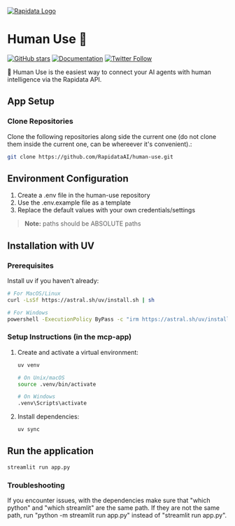<a href="https://www.rapidata.ai">
<img src="https://cdn-uploads.huggingface.co/production/uploads/66f5624c42b853e73e0738eb/jfxR79bOztqaC6_yNNnGU.jpeg" alt="Rapidata Logo">
</a>

# Human Use 🤝
[![GitHub stars](https://img.shields.io/github/stars/RapidataAI/human-use?style=social)](https://github.com/RapidataAI/human-use/stargazers)
[![Documentation](https://img.shields.io/badge/Documentation-📗-blue)](https://docs.rapidata.ai)
[![Twitter Follow](https://img.shields.io/twitter/follow/RapidataAI?style=social)](https://x.com/RapidataAI)

🤖 Human Use is the easiest way to connect your AI agents with human intelligence via the Rapidata API.

## App Setup

### Clone Repositories
Clone the following repositories along side the current one (do not clone them inside the current one, can be whereever it's convenient).:
```bash
git clone https://github.com/RapidataAI/human-use.git
```

## Environment Configuration

1. Create a .env file in the human-use repository
2. Use the .env.example file as a template
3. Replace the default values with your own credentials/settings

> **Note:** paths should be ABSOLUTE paths

## Installation with UV

### Prerequisites
Install uv if you haven't already:
```bash
# For MacOS/Linux
curl -LsSf https://astral.sh/uv/install.sh | sh

# For Windows
powershell -ExecutionPolicy ByPass -c "irm https://astral.sh/uv/install.ps1 | iex"
```

### Setup Instructions (in the mcp-app)

1. Create and activate a virtual environment:
    ```bash
    uv venv

    # On Unix/macOS
    source .venv/bin/activate

    # On Windows
    .venv\Scripts\activate
    ```
2. Install dependencies:
    ```bash
    uv sync
    ```

## Run the application
```bash
streamlit run app.py
```

### Troubleshooting

If you encounter issues, with the dependencies make sure that "which python" and "which streamlit" are the same path. If they are not the same path, run "python -m streamlit run app.py" instead of "streamlit run app.py".

